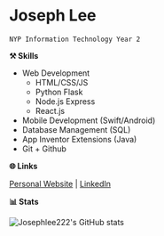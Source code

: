 # Joseph Lee
`NYP Information Technology Year 2`

**⚒️ Skills**
- Web Development
  - HTML/CSS/JS
  - Python Flask
  - Node.js Express
  - React.js
- Mobile Development (Swift/Android)
- Database Management (SQL)
- App Inventor Extensions (Java)
- Git + Github


**🌐 Links**  
  
[Personal Website](https://cat2.link) | [LinkedIn](https://www.linkedin.com/in/josephys/)
  
    
**📊 Stats**  
  
    
![Josephlee222's GitHub stats](https://github-readme-stats.vercel.app/api?username=josephlee222&show_icons=true&theme=transparent&text_color=808080&border_radius=3&border_color=808080)
